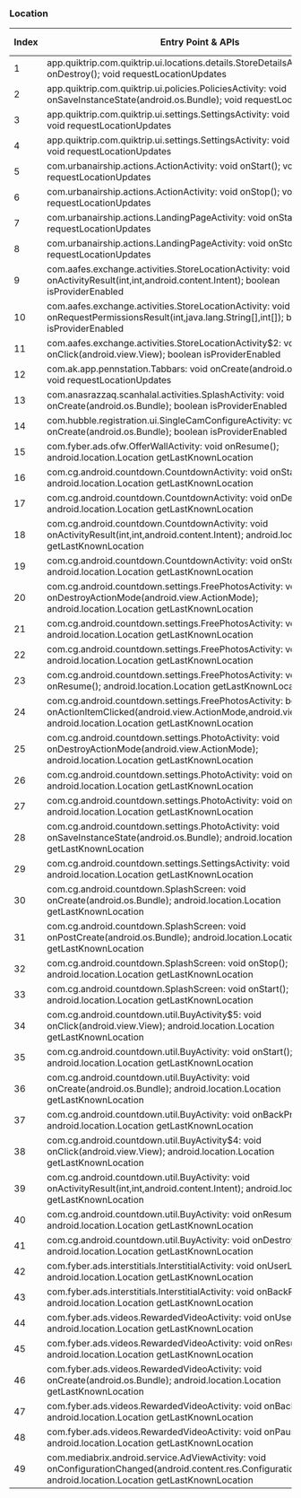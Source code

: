 ### Location
| Index | Entry Point & APIs | Screen shot | Resource id | Label |
| ------------- | ------------- | ------------- |-------------|-------------|
| 1 | app.quiktrip.com.quiktrip.ui.locations.details.StoreDetailsActivity: void onDestroy(); void requestLocationUpdates | ![](C:\Users\hfu\Documents\COSMOS\output\py\Play_win8\Lifestyle\app.quiktrip.com.quiktrip\app.quiktrip.com.quiktrip.ui.locations.details.StoreDetailsActivity.png) |  | |
| 2 | app.quiktrip.com.quiktrip.ui.policies.PoliciesActivity: void onSaveInstanceState(android.os.Bundle); void requestLocationUpdates | ![](C:\Users\hfu\Documents\COSMOS\output\py\Play_win8\Lifestyle\app.quiktrip.com.quiktrip\app.quiktrip.com.quiktrip.ui.policies.PoliciesActivity.png) |  | |
| 3 | app.quiktrip.com.quiktrip.ui.settings.SettingsActivity: void onResume(); void requestLocationUpdates | ![](C:\Users\hfu\Documents\COSMOS\output\py\Play_win8\Lifestyle\app.quiktrip.com.quiktrip\app.quiktrip.com.quiktrip.ui.settings.SettingsActivity.png) |  | |
| 4 | app.quiktrip.com.quiktrip.ui.settings.SettingsActivity: void onDestroy(); void requestLocationUpdates | ![](C:\Users\hfu\Documents\COSMOS\output\py\Play_win8\Lifestyle\app.quiktrip.com.quiktrip\app.quiktrip.com.quiktrip.ui.settings.SettingsActivity.png) |  | |
| 5 | com.urbanairship.actions.ActionActivity: void onStart(); void requestLocationUpdates | ![](C:\Users\hfu\Documents\COSMOS\output\py\Play_win8\Lifestyle\app.quiktrip.com.quiktrip\com.urbanairship.actions.ActionActivity.png) |  | |
| 6 | com.urbanairship.actions.ActionActivity: void onStop(); void requestLocationUpdates | ![](C:\Users\hfu\Documents\COSMOS\output\py\Play_win8\Lifestyle\app.quiktrip.com.quiktrip\com.urbanairship.actions.ActionActivity.png) |  | |
| 7 | com.urbanairship.actions.LandingPageActivity: void onStart(); void requestLocationUpdates | ![](C:\Users\hfu\Documents\COSMOS\output\py\Play_win8\Lifestyle\app.quiktrip.com.quiktrip\com.urbanairship.actions.LandingPageActivity.png) |  | |
| 8 | com.urbanairship.actions.LandingPageActivity: void onStop(); void requestLocationUpdates | ![](C:\Users\hfu\Documents\COSMOS\output\py\Play_win8\Lifestyle\app.quiktrip.com.quiktrip\com.urbanairship.actions.LandingPageActivity.png) |  | |
| 9 | com.aafes.exchange.activities.StoreLocationActivity: void onActivityResult(int,int,android.content.Intent); boolean isProviderEnabled | ![](C:\Users\hfu\Documents\COSMOS\output\py\Play_win8\Lifestyle\com.aafes.exchange\com.aafes.exchange.activities.StoreLocationActivity.png) |  | |
| 10 | com.aafes.exchange.activities.StoreLocationActivity: void onRequestPermissionsResult(int,java.lang.String[],int[]); boolean isProviderEnabled | ![](C:\Users\hfu\Documents\COSMOS\output\py\Play_win8\Lifestyle\com.aafes.exchange\com.aafes.exchange.activities.StoreLocationActivity.png) |  | |
| 11 | com.aafes.exchange.activities.StoreLocationActivity$2: void onClick(android.view.View); boolean isProviderEnabled | ![](C:\Users\hfu\Documents\COSMOS\output\py\Play_win8\Lifestyle\com.aafes.exchange\com.aafes.exchange.activities.StoreLocationActivity.png) |  | |
| 12 | com.ak.app.pennstation.Tabbars: void onCreate(android.os.Bundle); void requestLocationUpdates | ![](C:\Users\hfu\Documents\COSMOS\output\py\Play_win8\Lifestyle\com.ak.app.pennstation\com.ak.app.pennstation.Tabbars.png) |  | |
| 13 | com.anasrazzaq.scanhalal.activities.SplashActivity: void onCreate(android.os.Bundle); boolean isProviderEnabled | ![](C:\Users\hfu\Documents\COSMOS\output\py\Play_win8\Lifestyle\com.anasrazzaq.scanhalal\com.anasrazzaq.scanhalal.activities.SplashActivity.png) |  | |
| 14 | com.hubble.registration.ui.SingleCamConfigureActivity: void onCreate(android.os.Bundle); boolean isProviderEnabled | ![](C:\Users\hfu\Documents\COSMOS\output\py\Play_win8\Lifestyle\com.blinkhd\com.hubble.registration.ui.SingleCamConfigureActivity.png) |  | |
| 15 | com.fyber.ads.ofw.OfferWallActivity: void onResume(); android.location.Location getLastKnownLocation | ![](C:\Users\hfu\Documents\COSMOS\output\py\Play_win8\Lifestyle\com.cg.android.birthdaycountdown\com.fyber.ads.ofw.OfferWallActivity.png) |  | |
| 16 | com.cg.android.countdown.CountdownActivity: void onStart(); android.location.Location getLastKnownLocation | ![](C:\Users\hfu\Documents\COSMOS\output\py\Play_win8\Lifestyle\com.cg.android.countdown\com.cg.android.countdown.CountdownActivity.png) |  | |
| 17 | com.cg.android.countdown.CountdownActivity: void onDestroy(); android.location.Location getLastKnownLocation | ![](C:\Users\hfu\Documents\COSMOS\output\py\Play_win8\Lifestyle\com.cg.android.countdown\com.cg.android.countdown.CountdownActivity.png) |  | |
| 18 | com.cg.android.countdown.CountdownActivity: void onActivityResult(int,int,android.content.Intent); android.location.Location getLastKnownLocation | ![](C:\Users\hfu\Documents\COSMOS\output\py\Play_win8\Lifestyle\com.cg.android.countdown\com.cg.android.countdown.CountdownActivity.png) |  | |
| 19 | com.cg.android.countdown.CountdownActivity: void onStop(); android.location.Location getLastKnownLocation | ![](C:\Users\hfu\Documents\COSMOS\output\py\Play_win8\Lifestyle\com.cg.android.countdown\com.cg.android.countdown.CountdownActivity.png) |  | |
| 20 | com.cg.android.countdown.settings.FreePhotosActivity: void onDestroyActionMode(android.view.ActionMode); android.location.Location getLastKnownLocation | ![](C:\Users\hfu\Documents\COSMOS\output\py\Play_win8\Lifestyle\com.cg.android.countdown\com.cg.android.countdown.settings.FreePhotosActivity.png) |  | |
| 21 | com.cg.android.countdown.settings.FreePhotosActivity: void onStop(); android.location.Location getLastKnownLocation | ![](C:\Users\hfu\Documents\COSMOS\output\py\Play_win8\Lifestyle\com.cg.android.countdown\com.cg.android.countdown.settings.FreePhotosActivity.png) |  | |
| 22 | com.cg.android.countdown.settings.FreePhotosActivity: void onStart(); android.location.Location getLastKnownLocation | ![](C:\Users\hfu\Documents\COSMOS\output\py\Play_win8\Lifestyle\com.cg.android.countdown\com.cg.android.countdown.settings.FreePhotosActivity.png) |  | |
| 23 | com.cg.android.countdown.settings.FreePhotosActivity: void onResume(); android.location.Location getLastKnownLocation | ![](C:\Users\hfu\Documents\COSMOS\output\py\Play_win8\Lifestyle\com.cg.android.countdown\com.cg.android.countdown.settings.FreePhotosActivity.png) |  | |
| 24 | com.cg.android.countdown.settings.FreePhotosActivity: boolean onActionItemClicked(android.view.ActionMode,android.view.MenuItem); android.location.Location getLastKnownLocation | ![](C:\Users\hfu\Documents\COSMOS\output\py\Play_win8\Lifestyle\com.cg.android.countdown\com.cg.android.countdown.settings.FreePhotosActivity.png) |  | |
| 25 | com.cg.android.countdown.settings.PhotoActivity: void onDestroyActionMode(android.view.ActionMode); android.location.Location getLastKnownLocation | ![](C:\Users\hfu\Documents\COSMOS\output\py\Play_win8\Lifestyle\com.cg.android.countdown\com.cg.android.countdown.settings.PhotoActivity.png) |  | |
| 26 | com.cg.android.countdown.settings.PhotoActivity: void onStart(); android.location.Location getLastKnownLocation | ![](C:\Users\hfu\Documents\COSMOS\output\py\Play_win8\Lifestyle\com.cg.android.countdown\com.cg.android.countdown.settings.PhotoActivity.png) |  | |
| 27 | com.cg.android.countdown.settings.PhotoActivity: void onStop(); android.location.Location getLastKnownLocation | ![](C:\Users\hfu\Documents\COSMOS\output\py\Play_win8\Lifestyle\com.cg.android.countdown\com.cg.android.countdown.settings.PhotoActivity.png) |  | |
| 28 | com.cg.android.countdown.settings.PhotoActivity: void onSaveInstanceState(android.os.Bundle); android.location.Location getLastKnownLocation | ![](C:\Users\hfu\Documents\COSMOS\output\py\Play_win8\Lifestyle\com.cg.android.countdown\com.cg.android.countdown.settings.PhotoActivity.png) |  | |
| 29 | com.cg.android.countdown.settings.SettingsActivity: void onResume(); android.location.Location getLastKnownLocation | ![](C:\Users\hfu\Documents\COSMOS\output\py\Play_win8\Lifestyle\com.cg.android.countdown\com.cg.android.countdown.settings.SettingsActivity.png) |  | |
| 30 | com.cg.android.countdown.SplashScreen: void onCreate(android.os.Bundle); android.location.Location getLastKnownLocation | ![](C:\Users\hfu\Documents\COSMOS\output\py\Play_win8\Lifestyle\com.cg.android.countdown\com.cg.android.countdown.SplashScreen.png) |  | |
| 31 | com.cg.android.countdown.SplashScreen: void onPostCreate(android.os.Bundle); android.location.Location getLastKnownLocation | ![](C:\Users\hfu\Documents\COSMOS\output\py\Play_win8\Lifestyle\com.cg.android.countdown\com.cg.android.countdown.SplashScreen.png) |  | |
| 32 | com.cg.android.countdown.SplashScreen: void onStop(); android.location.Location getLastKnownLocation | ![](C:\Users\hfu\Documents\COSMOS\output\py\Play_win8\Lifestyle\com.cg.android.countdown\com.cg.android.countdown.SplashScreen.png) |  | |
| 33 | com.cg.android.countdown.SplashScreen: void onStart(); android.location.Location getLastKnownLocation | ![](C:\Users\hfu\Documents\COSMOS\output\py\Play_win8\Lifestyle\com.cg.android.countdown\com.cg.android.countdown.SplashScreen.png) |  | |
| 34 | com.cg.android.countdown.util.BuyActivity$5: void onClick(android.view.View); android.location.Location getLastKnownLocation | ![](C:\Users\hfu\Documents\COSMOS\output\py\Play_win8\Lifestyle\com.cg.android.countdown\com.cg.android.countdown.util.BuyActivity.png) |  | |
| 35 | com.cg.android.countdown.util.BuyActivity: void onStart(); android.location.Location getLastKnownLocation | ![](C:\Users\hfu\Documents\COSMOS\output\py\Play_win8\Lifestyle\com.cg.android.countdown\com.cg.android.countdown.util.BuyActivity.png) |  | |
| 36 | com.cg.android.countdown.util.BuyActivity: void onCreate(android.os.Bundle); android.location.Location getLastKnownLocation | ![](C:\Users\hfu\Documents\COSMOS\output\py\Play_win8\Lifestyle\com.cg.android.countdown\com.cg.android.countdown.util.BuyActivity.png) |  | |
| 37 | com.cg.android.countdown.util.BuyActivity: void onBackPressed(); android.location.Location getLastKnownLocation | ![](C:\Users\hfu\Documents\COSMOS\output\py\Play_win8\Lifestyle\com.cg.android.countdown\com.cg.android.countdown.util.BuyActivity.png) |  | |
| 38 | com.cg.android.countdown.util.BuyActivity$4: void onClick(android.view.View); android.location.Location getLastKnownLocation | ![](C:\Users\hfu\Documents\COSMOS\output\py\Play_win8\Lifestyle\com.cg.android.countdown\com.cg.android.countdown.util.BuyActivity.png) |  | |
| 39 | com.cg.android.countdown.util.BuyActivity: void onActivityResult(int,int,android.content.Intent); android.location.Location getLastKnownLocation | ![](C:\Users\hfu\Documents\COSMOS\output\py\Play_win8\Lifestyle\com.cg.android.countdown\com.cg.android.countdown.util.BuyActivity.png) |  | |
| 40 | com.cg.android.countdown.util.BuyActivity: void onResume(); android.location.Location getLastKnownLocation | ![](C:\Users\hfu\Documents\COSMOS\output\py\Play_win8\Lifestyle\com.cg.android.countdown\com.cg.android.countdown.util.BuyActivity.png) |  | |
| 41 | com.cg.android.countdown.util.BuyActivity: void onDestroy(); android.location.Location getLastKnownLocation | ![](C:\Users\hfu\Documents\COSMOS\output\py\Play_win8\Lifestyle\com.cg.android.countdown\com.cg.android.countdown.util.BuyActivity.png) |  | |
| 42 | com.fyber.ads.interstitials.InterstitialActivity: void onUserLeaveHint(); android.location.Location getLastKnownLocation | ![](C:\Users\hfu\Documents\COSMOS\output\py\Play_win8\Lifestyle\com.cg.android.countdown\com.fyber.ads.interstitials.InterstitialActivity.png) |  | |
| 43 | com.fyber.ads.interstitials.InterstitialActivity: void onBackPressed(); android.location.Location getLastKnownLocation | ![](C:\Users\hfu\Documents\COSMOS\output\py\Play_win8\Lifestyle\com.cg.android.countdown\com.fyber.ads.interstitials.InterstitialActivity.png) |  | |
| 44 | com.fyber.ads.videos.RewardedVideoActivity: void onUserLeaveHint(); android.location.Location getLastKnownLocation | ![](C:\Users\hfu\Documents\COSMOS\output\py\Play_win8\Lifestyle\com.cg.android.countdown\com.fyber.ads.videos.RewardedVideoActivity.png) |  | |
| 45 | com.fyber.ads.videos.RewardedVideoActivity: void onResume(); android.location.Location getLastKnownLocation | ![](C:\Users\hfu\Documents\COSMOS\output\py\Play_win8\Lifestyle\com.cg.android.countdown\com.fyber.ads.videos.RewardedVideoActivity.png) |  | |
| 46 | com.fyber.ads.videos.RewardedVideoActivity: void onCreate(android.os.Bundle); android.location.Location getLastKnownLocation | ![](C:\Users\hfu\Documents\COSMOS\output\py\Play_win8\Lifestyle\com.cg.android.countdown\com.fyber.ads.videos.RewardedVideoActivity.png) |  | |
| 47 | com.fyber.ads.videos.RewardedVideoActivity: void onBackPressed(); android.location.Location getLastKnownLocation | ![](C:\Users\hfu\Documents\COSMOS\output\py\Play_win8\Lifestyle\com.cg.android.countdown\com.fyber.ads.videos.RewardedVideoActivity.png) |  | |
| 48 | com.fyber.ads.videos.RewardedVideoActivity: void onPause(); android.location.Location getLastKnownLocation | ![](C:\Users\hfu\Documents\COSMOS\output\py\Play_win8\Lifestyle\com.cg.android.countdown\com.fyber.ads.videos.RewardedVideoActivity.png) |  | |
| 49 | com.mediabrix.android.service.AdViewActivity: void onConfigurationChanged(android.content.res.Configuration); android.location.Location getLastKnownLocation | ![](C:\Users\hfu\Documents\COSMOS\output\py\Play_win8\Lifestyle\com.cg.android.countdown\com.mediabrix.android.service.AdViewActivity.png) |  | |
